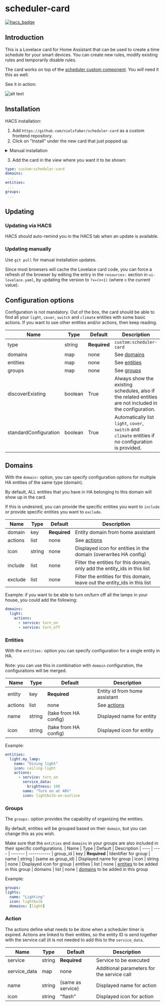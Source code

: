 # scheduler-card
[![hacs_badge](https://img.shields.io/badge/HACS-Custom-orange.svg)](https://github.com/custom-components/hacs)  

## Introduction
This is a Lovelace card for Home Assistant that can be used to create a time schedule for your smart devices.
You can create new rules, modify existing rules and temporarily disable rules.

The card works on top of the [scheduler custom component](https://github.com/nielsfaber/scheduler-component). You *will* need it this as well.

See it in action:

![alt text](https://github.com/nielsfaber/scheduler-card/blob/master/screenshots/Demonstration.gif?raw=true "demonstration video")

## Installation

HACS installation:
1. Add `https://github.com/nielsfaber/scheduler-card` as a custom frontend repository.
2. Click on "Install" under the new card that just popped up.

<details><summary>Manual installation</summary>

1. Download the latest release of the `scheduler-card.js` [here](https://github.com/nielsfaber/scheduler-card/releases) and place it into `www/scheduler-card`.

2. Add a reference to the card in the resources section of `ui-lovelace.yaml`:

```yaml
resources:
  - url: /local/scheduler-card/scheduler-card.js?v=0
    type: module
```

</details>

 3. Add the card in the view where you want it to be shown:
 
  ```yaml
 type: custom:scheduler-card
 domains:
   ...
 entities:
   ...
 groups:
   ...
  ```

## Updating
### Updating via HACS
HACS should auto-remind you in the HACS tab when an update is available.

### Updating manually

Use `git pull` for manual installation updates.

Since most browsers will cache the Lovelace card code, you can force a refresh of  the browser by editing the entry in the `resources:` section in  `ui-lovelace.yaml`, by updating the version to `?v=(n+1)` (where `n` the current value).

## Configuration options
Configuration is not mandatory.
Out of the box, the card should be able to find all your `light`, `cover`, `switch` and `climate` entities with some basic actions.
If you want to use other entities and/or actions, then keep reading.

| Name | Type | Default | Description
| ---- | ---- | ------- | ----------- 
| type | string | **Required** | `custom:scheduler-card`
| domains | map | none | See [domains](#domains)
| entities | map | none | See [entities](#entities)
| groups | map | none | See [groups](#groups)
| discoverExisting | boolean | True | Always show the existing schedules, also if the related entities are not included in the configuration.
| standardConfiguration | boolean | True | Automatically list `light`, `cover`, `switch` and `climate` entities if no configuration is provided.

## Domains
With the `domain:` option, you can specify configuration options for multiple HA entities of the same type (domain).

By default, ALL entities that you have in HA belonging to this domain will show up in the card.

If this is undesired, you can provide the specific entities you want to `include` or provide specific entities you want to `exclude`.

| Name | Type | Default | Description
| ---- | ---- | ------- | -----------
| domain | key | **Required** | Entity domain from home assistant
| actions | list | none | See [actions](#actions)
| icon | string | none | Displayed icon for entities in the domain (overwrites HA config)
| include | list | none | Filter the entities for this domain, only add the entity_ids in this list 
| exclude | list | none | Filter the entities for this domain, leave out the entity_ids in this list 

Example:
if you want to be able to turn on/turn off all the lamps in your house, you could add the following:
```yaml
domains:
  light:
    actions:
      - service: turn_on
      - service: turn_off
```

### Entities
With the `entities:` option you can specify configuration for a single entity in HA.

Note: you can use this in combination with `domain` configuration, the configurations will be merged.

| Name | Type | Default | Description
| ---- | ---- | ------- | -----------
| entity | key | **Required** | Entity id from home assistant
| actions | list | none | See [actions](#actions)
| name | string | (take from HA config) | Displayed name for entity
| icon | string | (take from HA config) | Displayed icon for entity

Example:
  ```yaml
entities:
    light.my_lamp:
      name: "Dining light"
      icon: ceiling-light
      actions: 
        - service: turn_on
          service_data:
            brightness: 100
          name: "Turn on at 40%"
          icon: lightbulb-on-outline
  ```

### Groups
The `groups:` option provides the capability of organizing the entities. 

By default, entities will be grouped based on their `domain`, but you can change this as you wish.

Make sure that the `entities` and `domains` in your groups are also included in their specific configurations.
| Name | Type | Default | Description
| ---- | ---- | ------- | -----------
| group_id | key | **Required** | Identifier for group
| name | string | (same as group_id) | Displayed name for group
| icon | string | none | Displayed icon for group
| entities | list | none | [entities](#entities) to be added in this group
| domains | list | none | [domains](#domains) to be added in this group

Example:
  ```yaml
groups:
  lights:
    name: "Lighting"
    icon: lightbulb
    domains: [light]
  ```
### Action
The actions define what needs to be done when a scheduler timer is expired.
Actions are linked to their entities, so the entity ID is send together with the service call (it is not needed to add this to the `service_data`.

| Name | Type | Default | Description
| ---- | ---- | ------- | -----------
| service | string | **Required** | Service to be executed
| service_data | map | none | Additional parameters for the service call
| name | string | (same as service) | Displayed name for action
| icon | string | "flash" | Displayed icon for action
